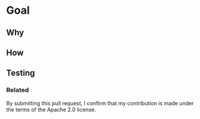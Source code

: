 # Goal
<!-- What is the PR doing? -->

## Why
<!-- Why is this PR necessary? -->

## How
<!-- How is this PR accomplishing its goals? -->

## Testing
<!-- How is it tested? -->

### Related
<!-- E.g. "resolves #3456" -->

<!-- for significant features includes a release summary -->
<!-- The release summary must be a single line that starts with "release summary" -->
<!-- release summary: s2n-tls customers can now frobincate the wobble -->

By submitting this pull request, I confirm that my contribution is made under the terms of the Apache 2.0 license.
